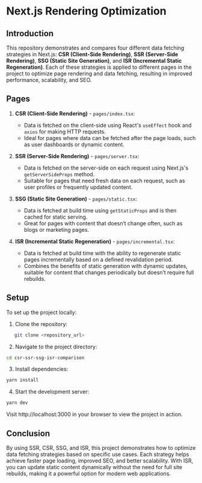 # Next.js Rendering Optimization

## Introduction
This repository demonstrates and compares four different data fetching strategies in Next.js: **CSR (Client-Side Rendering)**, **SSR (Server-Side Rendering)**, **SSG (Static Site Generation)**, and **ISR (Incremental Static Regeneration)**. Each of these strategies is applied to different pages in the project to optimize page rendering and data fetching, resulting in improved performance, scalability, and SEO.

## Pages

1. **CSR (Client-Side Rendering)** - `pages/index.tsx`:  
   - Data is fetched on the client-side using React's `useEffect` hook and `axios` for making HTTP requests.
   - Ideal for pages where data can be fetched after the page loads, such as user dashboards or dynamic content.

2. **SSR (Server-Side Rendering)** - `pages/server.tsx`:  
   - Data is fetched on the server-side on each request using Next.js's `getServerSideProps` method.
   - Suitable for pages that need fresh data on each request, such as user profiles or frequently updated content.

3. **SSG (Static Site Generation)** - `pages/static.tsx`:  
   - Data is fetched at build time using `getStaticProps` and is then cached for static serving.
   - Great for pages with content that doesn’t change often, such as blogs or marketing pages.

4. **ISR (Incremental Static Regeneration)** - `pages/incremental.tsx`:  
   - Data is fetched at build time with the ability to regenerate static pages incrementally based on a defined revalidation period.
   - Combines the benefits of static generation with dynamic updates, suitable for content that changes periodically but doesn’t require full rebuilds.

## Setup

To set up the project locally:

1. Clone the repository:
```bash
   git clone <repository_url>
```
2. Navigate to the project directory:
```bash
cd csr-ssr-ssg-isr-comparison
```
3. Install dependencies:
```bash
yarn install
```
4. Start the development server:
```bash
yarn dev
```
Visit http://localhost:3000 in your browser to view the project in action.

## Conclusion
By using SSR, CSR, SSG, and ISR, this project demonstrates how to optimize data fetching strategies based on specific use cases. Each strategy helps achieve faster page loading, improved SEO, and better scalability. With ISR, you can update static content dynamically without the need for full site rebuilds, making it a powerful option for modern web applications.
